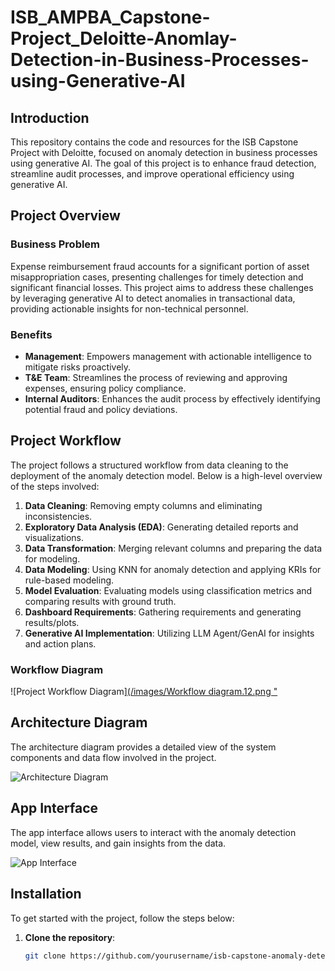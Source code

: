 # ISB_AMPBA_Capstone-Project_Deloitte-Anomlay-Detection-in-Business-Processes-using-Generative-AI

## Introduction
This repository contains the code and resources for the ISB Capstone Project with Deloitte, focused on anomaly detection in business processes using generative AI. The goal of this project is to enhance fraud detection, streamline audit processes, and improve operational efficiency using generative AI.

## Project Overview
### Business Problem
Expense reimbursement fraud accounts for a significant portion of asset misappropriation cases, presenting challenges for timely detection and significant financial losses. This project aims to address these challenges by leveraging generative AI to detect anomalies in transactional data, providing actionable insights for non-technical personnel.

### Benefits
- **Management**: Empowers management with actionable intelligence to mitigate risks proactively.
- **T&E Team**: Streamlines the process of reviewing and approving expenses, ensuring policy compliance.
- **Internal Auditors**: Enhances the audit process by effectively identifying potential fraud and policy deviations.

## Project Workflow
The project follows a structured workflow from data cleaning to the deployment of the anomaly detection model. Below is a high-level overview of the steps involved:

1. **Data Cleaning**: Removing empty columns and eliminating inconsistencies.
2. **Exploratory Data Analysis (EDA)**: Generating detailed reports and visualizations.
3. **Data Transformation**: Merging relevant columns and preparing the data for modeling.
4. **Data Modeling**: Using KNN for anomaly detection and applying KRIs for rule-based modeling.
5. **Model Evaluation**: Evaluating models using classification metrics and comparing results with ground truth.
6. **Dashboard Requirements**: Gathering requirements and generating results/plots.
7. **Generative AI Implementation**: Utilizing LLM Agent/GenAI for insights and action plans.

### Workflow Diagram
![Project Workflow Diagram][(/images/Workflow diagram.12.png "](https://github.com/adarshb3/ISB_AMPBA_Capstone-Project_Deloitte-Anomlay-Detection-in-Business-Processes-using-Generative-AI/blob/7c00a3b0c104593b307bd77504f621dd3d92577f/images/Workflow%20diagram.12.png)

## Architecture Diagram
The architecture diagram provides a detailed view of the system components and data flow involved in the project.

![Architecture Diagram](path_to_architecture_image)

## App Interface
The app interface allows users to interact with the anomaly detection model, view results, and gain insights from the data.

![App Interface](path_to_app_interface_image)

## Installation
To get started with the project, follow the steps below:

1. **Clone the repository**:
   ```sh
   git clone https://github.com/yourusername/isb-capstone-anomaly-detection.git
